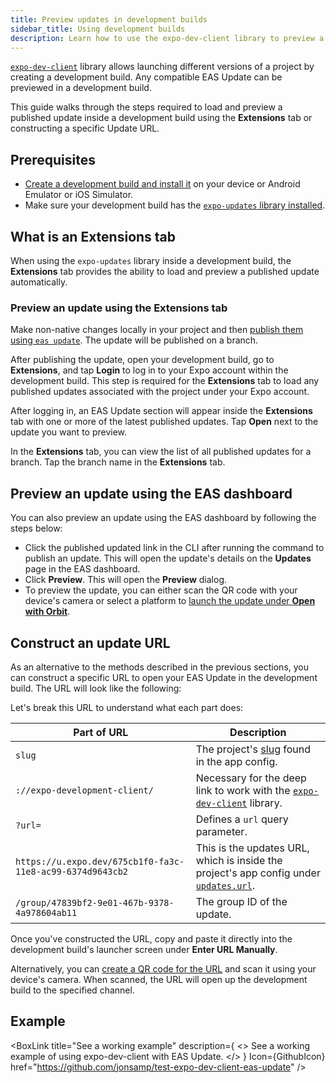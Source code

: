 ```yaml
---
title: Preview updates in development builds
sidebar_title: Using development builds
description: Learn how to use the expo-dev-client library to preview a published EAS Update inside a development build.
---
```


[`expo-dev-client`](/develop/development-builds/introduction/) library allows launching different versions of a project by creating a development build. Any compatible EAS Update can be previewed in a development build.

This guide walks through the steps required to load and preview a published update inside a development build using the **Extensions** tab or constructing a specific Update URL.

## Prerequisites

- [Create a development build and install it](/develop/development-builds/create-a-build/) on your device or Android Emulator or iOS Simulator.
- Make sure your development build has the [`expo-updates` library installed](/eas-update/getting-started/#configure-your-project).

## What is an Extensions tab

When using the `expo-updates` library inside a development build, the **Extensions** tab provides the ability to load and preview a published update automatically.

### Preview an update using the Extensions tab

Make non-native changes locally in your project and then [publish them using `eas update`](/eas-update/getting-started/#publish-an-update). The update will be published on a branch.

After publishing the update, open your development build, go to **Extensions**, and tap **Login** to log in to your Expo account within the development build. This step is required for the **Extensions** tab to load any published updates associated with the project under your Expo account.

After logging in, an EAS Update section will appear inside the **Extensions** tab with one or more of the latest published updates. Tap **Open** next to the update you want to preview.

In the **Extensions** tab, you can view the list of all published updates for a branch. Tap the branch name in the **Extensions** tab.

## Preview an update using the EAS dashboard

You can also preview an update using the EAS dashboard by following the steps below:

- Click the published updated link in the CLI after running the command to publish an update. This will open the update's details on the **Updates** page in the EAS dashboard.
- Click **Preview**. This will open the **Preview** dialog.
- To preview the update, you can either scan the QR code with your device's camera or select a platform to [launch the update under **Open with Orbit**](/review/with-orbit/).

## Construct an update URL

As an alternative to the methods described in the previous sections, you can construct a specific URL to open your EAS Update in the development build. The URL will look like the following:

Let's break this URL to understand what each part does:

| Part of URL                                               | Description                                                                                                                |
| --------------------------------------------------------- | -------------------------------------------------------------------------------------------------------------------------- |
| `slug`                                                    | The project's [slug](/versions/latest/config/app/#slug) found in the app config.                                           |
| `://expo-development-client/`                             | Necessary for the deep link to work with the [`expo-dev-client`](/versions/latest/sdk/dev-client/) library.                |
| `?url=`                                                   | Defines a `url` query parameter.                                                                                           |
| `https://u.expo.dev/675cb1f0-fa3c-11e8-ac99-6374d9643cb2` | This is the updates URL, which is inside the project's app config under [`updates.url`](/versions/latest/config/app/#url). |
| `/group/47839bf2-9e01-467b-9378-4a978604ab11`             | The group ID of the update.                                                                                                |

Once you've constructed the URL, copy and paste it directly into the development build's launcher screen under **Enter URL Manually**.

Alternatively, you can [create a QR code for the URL](/more/qr-codes/) and scan it using your device's camera. When scanned, the URL will open up the development build to the specified channel.

## Example

<BoxLink
  title="See a working example"
  description={
    <>
      See a working example of using expo-dev-client with EAS Update.
    </>
  }
  Icon={GithubIcon}
  href="https://github.com/jonsamp/test-expo-dev-client-eas-update"
/>